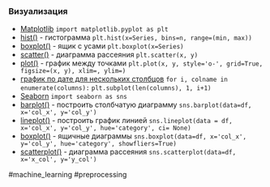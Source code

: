 ### Визуализация
* [Matplotlib](https://matplotlib.org/)  <a class="anchor" id="matplotlib"></a> `import matplotlib.pyplot as plt`
 * [hist()](https://matplotlib.org/stable/api/_as_gen/matplotlib.pyplot.hist.html) - гистограмма `plt.hist(x=Series, bins=n, range=(min, max))`
 * [boxplot()](https://matplotlib.org/stable/api/_as_gen/matplotlib.pyplot.boxplot.html) - ящик с усами `plt.boxplot(x=Series)`
 * [scatter()](https://matplotlib.org/stable/api/_as_gen/matplotlib.pyplot.scatter.html) - диаграмма рассеяния `plt.scatter(x, y)`
 * [plot()](https://matplotlib.org/stable/api/_as_gen/matplotlib.pyplot.plot.html) - график между точками `plt.plot(x, y, style='o-', grid=True, figsize=(x, y), xlim=, ylim=)`
 * [график по дате для нескольких столбцов](https://disk.yandex.ru/client/disk/%D0%BC%D0%B0%D1%82%D0%B5%D1%80%D0%B8%D0%B0%D0%BB%D1%8B%20%D1%8F%D0%BD%D0%B4%D0%B5%D0%BA%D1%81.%D0%BF%D1%80%D0%B0%D0%BA%D1%82%D0%B8%D0%BA%D1%83%D0%BC/%D0%9F%D0%BE%D0%BB%D0%B5%D0%B7%D0%BD%D1%8B%D0%B5%20%D1%81%D0%BA%D1%80%D0%B8%D0%BD%D1%8B%20(%D1%81%D1%81%D1%8B%D0%BB%D0%BA%D0%B8%20%D0%B8%D0%B7%20%D1%88%D0%BF%D0%B0%D1%80%D0%B3%D0%B0%D0%BB%D0%BA%D0%B8)?idApp=client&dialog=slider&idDialog=%2Fdisk%2F%D0%BC%D0%B0%D1%82%D0%B5%D1%80%D0%B8%D0%B0%D0%BB%D1%8B%20%D1%8F%D0%BD%D0%B4%D0%B5%D0%BA%D1%81.%D0%BF%D1%80%D0%B0%D0%BA%D1%82%D0%B8%D0%BA%D1%83%D0%BC%2F%D0%9F%D0%BE%D0%BB%D0%B5%D0%B7%D0%BD%D1%8B%D0%B5%20%D1%81%D0%BA%D1%80%D0%B8%D0%BD%D1%8B%20(%D1%81%D1%81%D1%8B%D0%BB%D0%BA%D0%B8%20%D0%B8%D0%B7%20%D1%88%D0%BF%D0%B0%D1%80%D0%B3%D0%B0%D0%BB%D0%BA%D0%B8)%2Fpython%20%D0%B3%D1%80%D0%B0%D1%84%D0%B8%D0%BA%20%D0%BF%D0%BE%20%D0%B4%D0%B0%D1%82%D0%B5.png) `for i, colname in enumerate(columns):`   `plt.subplot(len(columns), 1, i+1)`
* [Seaborn](https://seaborn.pydata.org/)  <a class="anchor" id="seaborn"></a> `import seaborn as sns`
 * [barplot()](https://seaborn.pydata.org/generated/seaborn.barplot.html) - построить столбчатую диаграмму `sns.barplot(data=df, x='col_x', y='col_y')`
 * [lineplot()](https://seaborn.pydata.org/generated/seaborn.lineplot.html) - построить график линией `sns.lineplot(data = df, x='col_x', y='col_y', hue='category', ci= None)`
 * [boxplot()](https://seaborn.pydata.org/generated/seaborn.boxplot.html) - ящичные диаграммы `sns.boxplot(data=df, x='col_x', y='col_y', hue='category', showfliers=True)`
 * [scatterplot()](https://seaborn.pydata.org/generated/seaborn.scatterplot.html) - диаграмма рассеяния `sns.scatterplot(data=df, x='x_col', y='y_col')`


#machine_learning #preprocessing